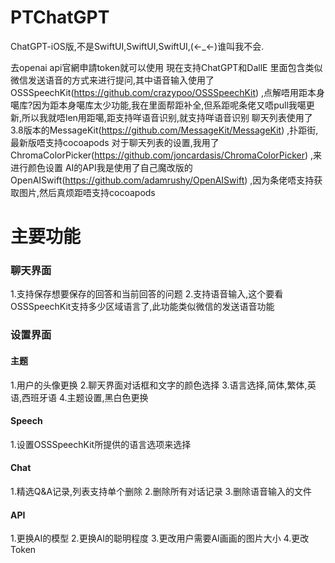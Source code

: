 # PTChatGPT
ChatGPT-iOS版,不是SwiftUI,SwiftUI,SwiftUI,(<-_<-)谁叫我不会.

去openai api官網申請token就可以使用
現在支持ChatGPT和DallE
里面包含类似微信发送语音的方式来进行提问,其中语音输入使用了OSSSpeechKit(https://github.com/crazypoo/OSSSpeechKit) ,点解唔用距本身噶库?因为距本身噶库太少功能,我在里面帮距补全,但系距呢条佬又唔pull我噶更新,所以我就唔len用距噶,距支持咩语音识别,就支持咩语音识别
聊天列表使用了3.8版本的MessageKit(https://github.com/MessageKit/MessageKit) ,扑距街,最新版唔支持cocoapods
对于聊天列表的设置,我用了ChromaColorPicker(https://github.com/joncardasis/ChromaColorPicker) ,来进行颜色设置
AI的API我是使用了自己魔改版的OpenAISwift(https://github.com/adamrushy/OpenAISwift) ,因为条佬唔支持获取图片,然后真烦距唔支持cocoapods

# 主要功能
### 聊天界面
1.支持保存想要保存的回答和当前回答的问题
2.支持语音输入,这个要看OSSSpeechKit支持多少区域语言了,此功能类似微信的发送语音功能
### 设置界面
#### 主题
1.用户的头像更换
2.聊天界面对话框和文字的颜色选择
3.语言选择,简体,繁体,英语,西班牙语
4.主题设置,黑白色更换
#### Speech
1.设置OSSSpeechKit所提供的语言选项来选择
#### Chat
1.精选Q&A记录,列表支持单个删除
2.删除所有对话记录
3.删除语音输入的文件
#### API
1.更换AI的模型
2.更换AI的聪明程度
3.更改用户需要AI画画的图片大小
4.更改Token

